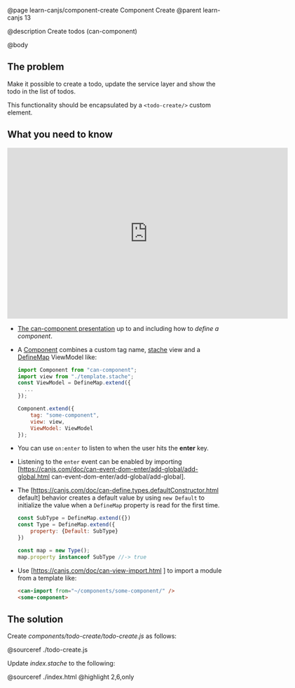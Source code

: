 @page learn-canjs/component-create Component Create
@parent learn-canjs 13

@description Create todos (can-component)

@body


## The problem

Make it possible to create a todo, update the service layer
and show the todo in the list of todos.

This functionality should be encapsulated by a `<todo-create/>`
custom element.

## What you need to know

<iframe src="https://docs.google.com/presentation/d/e/2PACX-1vTpcn0do6Pu8REHxzp5HJkFoQgHqbdhXugio4UPUTPWGOZwi5Bbj9PIeVwCqew5MQ2kRKzjvicoZLdG/embed?start=false&loop=false&delayms=3000#slide=4" frameborder="0" width="640" height="389" allowfullscreen="true" mozallowfullscreen="true" webkitallowfullscreen="true"></iframe>

- [The can-component presentation](https://docs.google.com/presentation/d/1CQbgIZScZjz6p-JvnITNrBYPmErJnvobwXUsbBU_0qo/edit?usp=sharing#slide=4) up to and including how to _define a component_.
- A [Component](https://canjs.com/doc/can-component.html) combines a custom tag name, [stache](https://canjs.com/doc/can-stache.html) view and a [DefineMap](https://canjs.com/doc/can-define/map/map.html) ViewModel like:

  ```js
  import Component from "can-component";
  import view from "./template.stache";
  const ViewModel = DefineMap.extend({
    ...      
  });

  Component.extend({
      tag: "some-component",
      view: view,
      ViewModel: ViewModel
  });
  ```

- You can use `on:enter` to listen to when the user hits the __enter__ key.
- Listening to the `enter` event can be enabled by importing [https://canjs.com/doc/can-event-dom-enter/add-global/add-global.html can-event-dom-enter/add-global/add-global].
- The [https://canjs.com/doc/can-define.types.defaultConstructor.html default] behavior creates a default value by using `new Default` to initialize the value when
a `DefineMap` property is read for the first time.

  ```js
  const SubType = DefineMap.extend({})
  const Type = DefineMap.extend({
      property: {Default: SubType}
  })

  const map = new Type();
  map.property instanceof SubType //-> true
  ```

- Use [https://canjs.com/doc/can-view-import.html <can-import>] to import a module from a template like:

  ```html
  <can-import from="~/components/some-component/" />
  <some-component>
  ```



## The solution

Create _components/todo-create/todo-create.js_ as follows:

@sourceref ./todo-create.js

Update _index.stache_ to the following:

@sourceref ./index.html
@highlight 2,6,only
